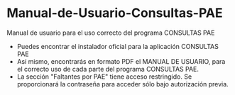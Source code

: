 # Manual-de-Usuario-Consultas-PAE
Manual de usuario para el uso correcto del programa CONSULTAS PAE

* Puedes encontrar el instalador oficial para la aplicación CONSULTAS PAE
* Así mismo, encontrarás en formato PDF el MANUAL DE USUARIO, para el correcto uso de cada parte del programa CONSULTAS PAE.
* La sección "Faltantes por PAE" tiene acceso restringido. Se proporcionará la contraseña para acceder sólo bajo autorización previa.
